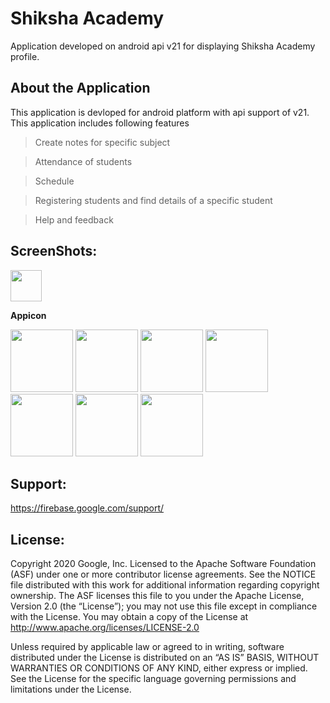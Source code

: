 # Shiksha Academy
Application developed on android api v21 for displaying Shiksha Academy profile.

## About the Application
This application is devloped for android platform with api support of v21. This application includes following features

>Create notes for specific subject 

>Attendance of students

>Schedule

>Registering students and find details of a specific student

>Help and feedback


## ScreenShots:
<p float="left">
   <a href="https://imgur.com/fDYzv0u.jpg"><img src="https://imgur.com/fDYzv0u.jpg" width="50"></a>
<p><b>Appicon</b></p>

<a href="https://i.imgur.com/V8X0VEm.jpg"><img src="https://i.imgur.com/V8X0VEm.jpg" width="100"></a>
<a href="https://imgur.com/bA2vWba.jpg"><img src="https://imgur.com/bA2vWba.jpg" width="100"></a>
<a href="https://imgur.com/HGIgyvk.jpg"><img src="https://imgur.com/HGIgyvk.jpg" width="100"></a>
<a href="https://imgur.com/0wJMaiB.jpg"><img src="https://imgur.com/0wJMaiB.jpg" width="100"></a>
<a href="https://imgur.com/Ga6PL71.jpg"><img src="https://imgur.com/Ga6PL71.jpg" width="100"></a>
<a href="https://imgur.com/IoMwZzu.jpg"><img src="https://imgur.com/IoMwZzu.jpg" width="100"></a>
<a href="https://imgur.com/IoMwZzu.jpg"><img src="https://imgur.com/nAMqhNA.jpg" width="100"></a>
</p>

## Support:

<a href="https://firebase.google.com/support/">https://firebase.google.com/support/</a>

## License:

Copyright 2020 Google, Inc. Licensed to the Apache Software Foundation (ASF) under one or more contributor license agreements. See the NOTICE file distributed with this work for additional information regarding copyright ownership. The ASF licenses this file to you under the Apache License, Version 2.0 (the “License”); you may not use this file except in compliance with the License. You may obtain a copy of the License at http://www.apache.org/licenses/LICENSE-2.0

Unless required by applicable law or agreed to in writing, software distributed under the License is distributed on an “AS IS” BASIS, WITHOUT WARRANTIES OR CONDITIONS OF ANY KIND, either express or implied. See the License for the specific language governing permissions and limitations under the License.
